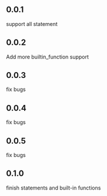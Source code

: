 ## 0.0.1

support all statement

## 0.0.2

Add more builtin_function support

## 0.0.3

fix bugs

## 0.0.4

fix bugs

## 0.0.5

fix bugs

## 0.1.0

finish statements and built-in functions
